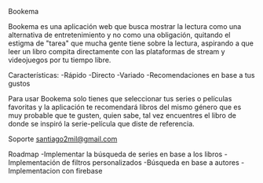Bookema

Bookema es una aplicación web que busca mostrar la lectura como una alternativa de entretenimiento y no como una obligación, quitando el estigma de "tarea" que mucha gente tiene sobre la lectura, aspirando a que leer un libro compita directamente con las plataformas de stream y videojuegos por tu tiempo libre.
 
 Características:
 -Rápido
 -Directo
 -Variado
 -Recomendaciones en base a tus gustos
 
Para usar Bookema solo tienes que seleccionar tus series o películas favoritas y la aplicación te recomendará libros del mismo género que es muy probable que te gusten, quien sabe, tal vez encuentres el libro de donde se inspiró la serie-película que diste de referencia.

Soporte
santiago2mil@gmail.com

Roadmap
-Implementar la búsqueda de series en base a los libros
-Implementación de filtros personalizados
-Búsqueda en base a autores
-Implementacion con firebase
